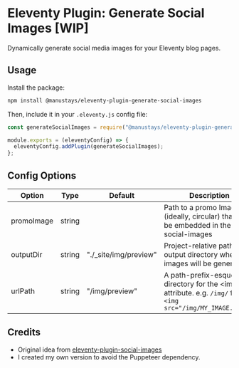 # Eleventy Plugin: Generate Social Images [WIP]

Dynamically generate social media images for your Eleventy blog pages.


## Usage

Install the package:
```bash
npm install @manustays/eleventy-plugin-generate-social-images
```

Then, include it in your `.eleventy.js` config file:

```js
const generateSocialImages = require("@manustays/eleventy-plugin-generate-social-images");

module.exports = (eleventyConfig) => {
  eleventyConfig.addPlugin(generateSocialImages);
};
```

## Config Options

| Option      | Type   | Default       | Description |
| ----------- | ------ | ------------- |-------------|
| promoImage  | string |               | Path to a promo Image (ideally, circular) that will be embedded in the social-images |
| outputDir   | string | "./\_site/img/preview" | Project-relative path to the output directory where images will be generated |
| urlPath     | string | "/img/preview" | A path-prefix-esque directory for the &lt;img src&gt; attribute. e.g. `/img/` for `<img src="/img/MY_IMAGE.jpeg">` |


## Credits

* Original idea from [eleventy-plugin-social-images](https://github.com/5t3ph/eleventy-plugin-social-images)
* I created my own version to avoid the Puppeteer dependency.
